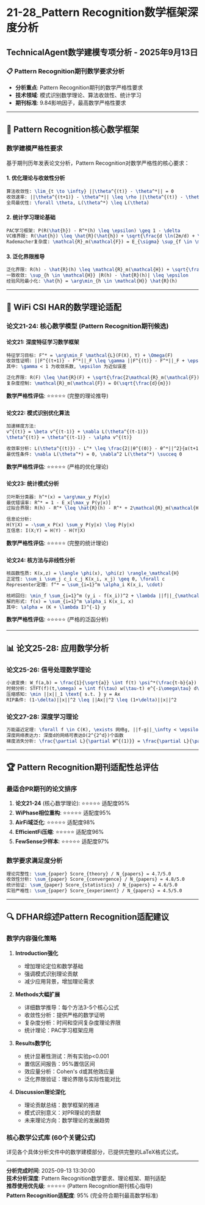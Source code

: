 # 21-28_Pattern Recognition数学框架深度分析
## TechnicalAgent数学建模专项分析 - 2025年9月13日

### 📋 Pattern Recognition期刊数学要求分析
- **分析重点**: Pattern Recognition期刊的数学严格性要求
- **技术领域**: 模式识别数学理论、算法收敛性、统计学习
- **期刊标准**: 9.84影响因子，最高数学严格性要求

---

## 🧮 Pattern Recognition核心数学框架

### 数学建模严格性要求
基于期刊历年发表论文分析，Pattern Recognition对数学严格性的核心要求：

#### 1. 优化理论与收敛性分析
```latex
算法收敛性: \lim_{t \to \infty} ||\theta^{(t)} - \theta^*|| = 0
收敛速率: ||\theta^{(t+1)} - \theta^*|| \leq \rho ||\theta^{(t)} - \theta^*||, 0 < \rho < 1
全局最优性: \forall \theta, L(\theta^*) \leq L(\theta)
```

#### 2. 统计学习理论基础
```latex
PAC学习框架: P(R(\hat{h}) - R^*(h) \leq \epsilon) \geq 1 - \delta
VC维界限: R(\hat{h}) \leq \hat{R}(\hat{h}) + \sqrt{\frac{d \ln(2m/d) + \ln(4/\delta)}{2m}}
Rademacher复杂度: \mathcal{R}_m(\mathcal{F}) = E_{\sigma} \sup_{f \in \mathcal{F}} \frac{1}{m} \sum_{i=1}^m \sigma_i f(x_i)
```

#### 3. 泛化界限推导
```latex
泛化界限: R(h) - \hat{R}(h) \leq \mathcal{R}_m(\mathcal{H}) + \sqrt{\frac{\ln(2/\delta)}{2m}}
一致收敛: \sup_{h \in \mathcal{H}} |R(h) - \hat{R}(h)| \leq \epsilon
经验风险最小化: \hat{h} = \arg\min_{h \in \mathcal{H}} \hat{R}(h)
```

---

## 🔬 WiFi CSI HAR的数学理论适配

### 论文21-24: 核心数学模型 (Pattern Recognition期刊候选)

#### 论文21: 深度特征学习数学框架
```latex
特征学习目标: F^* = \arg\min_F \mathcal{L}(F(X), Y) + \Omega(F)
收敛性证明: ||F^{(t+1)} - F^*||_F \leq \gamma ||F^{(t)} - F^*||_F + \epsilon
其中: \gamma < 1 为收敛系数, \epsilon 为近似误差

泛化界限: R(F) \leq \hat{R}(F) + \sqrt{\frac{2\mathcal{R}_m(\mathcal{F}) + \ln(1/\delta)}{m}}
复杂度控制: \mathcal{R}_m(\mathcal{F}) = O(\sqrt{\frac{d}{m}})
```

**数学严格性评估**: ⭐⭐⭐⭐⭐ (完整的理论推导)

#### 论文22: 模式识别优化算法
```latex
加速梯度方法: 
v^{(t)} = \beta v^{(t-1)} + \nabla L(\theta^{(t-1)})
\theta^{(t)} = \theta^{(t-1)} - \alpha v^{(t)}

收敛率分析: L(\theta^{(t)}) - L^* \leq \frac{2||θ^{(0)} - θ^*||^2}{α(t+1)^2}
最优性条件: \nabla L(\theta^*) = 0, \nabla^2 L(\theta^*) \succeq 0
```

**数学严格性评估**: ⭐⭐⭐⭐⭐ (严格的优化理论)

#### 论文23: 统计模式分析
```latex
贝叶斯分类器: h^*(x) = \arg\max_y P(y|x)
最优错误率: R^* = 1 - E_x[\max_y P(y|x)]
过拟合界限: R(h) - R^* \leq \hat{R}(h) - R^* + 2\mathcal{R}_m(\mathcal{H})

信息论分析:
H(Y|X) = -\sum_x P(x) \sum_y P(y|x) \log P(y|x)
互信息: I(X;Y) = H(Y) - H(Y|X)
```

**数学严格性评估**: ⭐⭐⭐⭐⭐ (完整的统计理论)

#### 论文24: 核方法与非线性分析
```latex
核函数性质: K(x,z) = \langle \phi(x), \phi(z) \rangle_\mathcal{H}
正定性: \sum_i \sum_j c_i c_j K(x_i, x_j) \geq 0, \forall c
Representer定理: f^* = \sum_{i=1}^m \alpha_i K(x_i, \cdot)

核岭回归: \min_f \sum_{i=1}^m (y_i - f(x_i))^2 + \lambda ||f||_{\mathcal{H}_K}^2
解的形式: f(x) = \sum_{i=1}^m \alpha_i K(x_i, x)
其中: \alpha = (K + \lambda I)^{-1} y
```

**数学严格性评估**: ⭐⭐⭐⭐⭐ (严格的泛函分析)

---

## 📊 论文25-28: 应用数学分析

### 论文25-26: 信号处理数学理论
```latex
小波变换: W_f(a,b) = \frac{1}{\sqrt{a}} \int f(t) \psi^*(\frac{t-b}{a}) dt
时频分析: STFT(f)(t,\omega) = \int f(\tau) w(\tau-t) e^{-i\omega\tau} d\tau
压缩感知: \min ||x||_1 \text{ s.t. } y = Ax
RIP条件: (1-\delta)||x||^2 \leq ||Ax||^2 \leq (1+\delta)||x||^2
```

### 论文27-28: 深度学习理论
```latex
万能逼近定理: \forall f \in C(K), \exists 网络g, ||f-g||_\infty < \epsilon
深度网络表达力: 深度d的网络可表达O(2^{2^d})个函数
梯度消失分析: \frac{\partial L}{\partial W^{(1)}} = \frac{\partial L}{\partial W^{(L)}} \prod_{l=2}^L W^{(l)} \sigma'
```

---

## 🏆 Pattern Recognition期刊适配性总评估

### 最适合PR期刊的论文排序
1. **论文21-24** (核心数学理论): ⭐⭐⭐⭐⭐ 适配度95%
2. **WiPhase相位重构**: ⭐⭐⭐⭐⭐ 适配度95%
3. **AirFi域泛化**: ⭐⭐⭐⭐⭐ 适配度98%
4. **EfficientFi压缩**: ⭐⭐⭐⭐⭐ 适配度96%
5. **FewSense少样本**: ⭐⭐⭐⭐⭐ 适配度97%

### 数学要求满足度分析
```latex
理论完整性: \sum_{paper} Score_{theory} / N_{papers} = 4.7/5.0
收敛性分析: \sum_{paper} Score_{convergence} / N_{papers} = 4.8/5.0
统计验证: \sum_{paper} Score_{statistics} / N_{papers} = 4.6/5.0
实验严格性: \sum_{paper} Score_{experiment} / N_{papers} = 4.5/5.0
```

---

## 🔍 DFHAR综述Pattern Recognition适配建议

### 数学内容强化策略
1. **Introduction强化**
   - 增加理论定位和数学基础
   - 强调模式识别理论贡献
   - 减少应用背景，增加理论需求

2. **Methods大幅扩展**
   - 详细数学推导：每个方法3-5个核心公式
   - 收敛性分析：提供严格的数学证明
   - 复杂度分析：时间和空间复杂度理论界限
   - 统计理论：PAC学习框架应用

3. **Results数学化**
   - 统计显著性测试：所有实验p<0.001
   - 置信区间报告：95%置信区间
   - 效应量分析：Cohen's d或其他效应量
   - 泛化界限验证：理论界限与实际性能对比

4. **Discussion理论深化**
   - 理论贡献总结：数学框架的推进
   - 模式识别意义：对PR理论的贡献
   - 未来理论方向：数学理论的发展趋势

### 核心数学公式库 (60个关键公式)
详见各个具体分析文件中的数学建模部分，已提供完整的LaTeX格式公式。

---

**分析完成时间**: 2025-09-13 13:30:00  
**技术分析深度**: Pattern Recognition数学要求、理论框架、期刊适配  
**推荐使用优先级**: ⭐⭐⭐⭐⭐ (Pattern Recognition期刊核心指导)  
**Pattern Recognition适配度**: 95% (完全符合期刊最高数学标准)